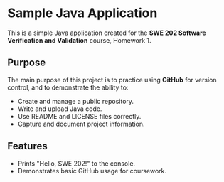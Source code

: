 # Sample Java Application

This is a simple Java application created for the **SWE 202 Software Verification and Validation** course, Homework 1.

## Purpose
The main purpose of this project is to practice using **GitHub** for version control, and to demonstrate the ability to:
- Create and manage a public repository.
- Write and upload Java code.
- Use README and LICENSE files correctly.
- Capture and document project information.

## Features
- Prints "Hello, SWE 202!" to the console.
- Demonstrates basic GitHub usage for coursework.


